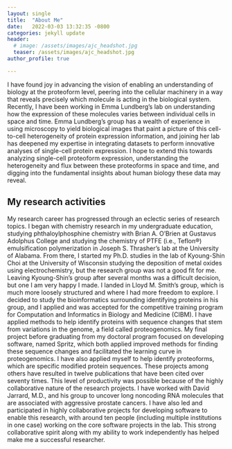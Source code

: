 ```yaml
---
layout: single
title:  "About Me"
date:   2022-03-03 13:32:35 -0800
categories: jekyll update
header:
  # image: /assets/images/ajc_headshot.jpg
  teaser: /assets/images/ajc_headshot.jpg
author_profile: true

---
```


I have found joy in advancing the vision of enabling an understanding of biology at the proteoform level, peering into the cellular machinery in a way that reveals precisely which molecule is acting in the biological system. Recently, I have been working in Emma Lundberg’s lab on understanding how the expression of these molecules varies between individual cells in space and time. Emma Lundberg’s group has a wealth of experience in using microscopy to yield biological images that paint a picture of this cell-to-cell heterogeneity of protein expression information, and joining her lab has deepened my expertise in integrating datasets to perform innovative analyses of single-cell protein expression. I hope to extend this towards analyzing single-cell proteoform expression, understanding the heterogeneity and flux between these proteoforms in space and time, and digging into the fundamental insights about human biology these data may reveal.

## My research activities
My research career has progressed through an eclectic series of research topics. I began with chemistry research in my undergraduate education, studying phthaloylphosphine chemistry with Brian A. O’Brien at Gustavus Adolphus College and studying the chemistry of PTFE (i.e., Teflon®) emulsification polymerization in Joseph S. Thrasher’s lab at the University of Alabama. From there, I started my Ph.D. studies in the lab of Kyoung-Shin Choi at the University of Wisconsin studying the deposition of metal oxides using electrochemistry, but the research group was not a good fit for me. Leaving Kyoung-Shin’s group after several months was a difficult decision, but one I am very happy I made. I landed in Lloyd M. Smith’s group, which is much more loosely structured and where I had more freedom to explore. I decided to study the bioinformatics surrounding identifying proteins in his group, and I applied and was accepted for the competitive training program for Computation and Informatics in Biology and Medicine (CIBM). I have applied methods to help identify proteins with sequence changes that stem from variations in the genome, a field called proteogenomics. My final project before graduating from my doctoral program focused on developing software, named Spritz, which both applied improved methods for finding these sequence changes and facilitated the learning curve in proteogenomics. I have also applied myself to help identify proteoforms, which are specific modified protein sequences. These projects among others have resulted in twelve publications that have been cited over seventy times. This level of productivity was possible because of the highly collaborative nature of the research projects. I have worked with David Jarrard, M.D., and his group to uncover long noncoding RNA molecules that are associated with aggressive prostate cancers. I have also led and participated in highly collaborative projects for developing software to enable this research, with around ten people (including multiple institutions in one case) working on the core software projects in the lab. This strong collaborative spirit along with my ability to work independently has helped make me a successful researcher.
